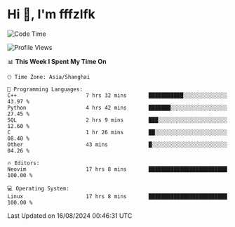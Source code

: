 # Hi 👋, I'm fffzlfk

<!--START_SECTION:waka-->
![Code Time](http://img.shields.io/badge/Code%20Time-904%20hrs%2034%20mins-blue)

![Profile Views](http://img.shields.io/badge/Profile%20Views-0-blue)

📊 **This Week I Spent My Time On** 

```text
🕑︎ Time Zone: Asia/Shanghai

💬 Programming Languages: 
C++                      7 hrs 32 mins       ███████████░░░░░░░░░░░░░░   43.97 % 
Python                   4 hrs 42 mins       ███████░░░░░░░░░░░░░░░░░░   27.45 % 
SQL                      2 hrs 9 mins        ███░░░░░░░░░░░░░░░░░░░░░░   12.60 % 
C                        1 hr 26 mins        ██░░░░░░░░░░░░░░░░░░░░░░░   08.40 % 
Other                    43 mins             █░░░░░░░░░░░░░░░░░░░░░░░░   04.26 % 

🔥 Editors: 
Neovim                   17 hrs 8 mins       █████████████████████████   100.00 % 

💻 Operating System: 
Linux                    17 hrs 8 mins       █████████████████████████   100.00 % 
```


 Last Updated on 16/08/2024 00:46:31 UTC
<!--END_SECTION:waka-->
